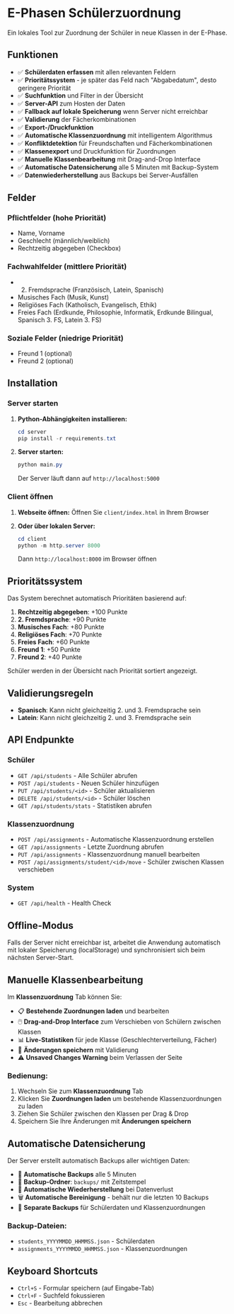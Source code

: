# E-Phasen Schülerzuordnung

Ein lokales Tool zur Zuordnung der Schüler in neue Klassen in der E-Phase.

## Funktionen

- ✅ **Schülerdaten erfassen** mit allen relevanten Feldern
- ✅ **Prioritätssystem** - je später das Feld nach "Abgabedatum", desto geringere Priorität
- ✅ **Suchfunktion** und Filter in der Übersicht
- ✅ **Server-API** zum Hosten der Daten
- ✅ **Fallback auf lokale Speicherung** wenn Server nicht erreichbar
- ✅ **Validierung** der Fächerkombinationen
- ✅ **Export-/Druckfunktion**
- ✅ **Automatische Klassenzuordnung** mit intelligentem Algorithmus
- ✅ **Konfliktdetektion** für Freundschaften und Fächerkombinationen
- ✅ **Klassenexport** und Druckfunktion für Zuordnungen
- ✅ **Manuelle Klassenbearbeitung** mit Drag-and-Drop Interface
- ✅ **Automatische Datensicherung** alle 5 Minuten mit Backup-System
- ✅ **Datenwiederherstellung** aus Backups bei Server-Ausfällen

## Felder

### Pflichtfelder (hohe Priorität)
- Name, Vorname
- Geschlecht (männlich/weiblich)
- Rechtzeitig abgegeben (Checkbox)

### Fachwahlfelder (mittlere Priorität)
- 2. Fremdsprache (Französisch, Latein, Spanisch)
- Musisches Fach (Musik, Kunst)
- Religiöses Fach (Katholisch, Evangelisch, Ethik)
- Freies Fach (Erdkunde, Philosophie, Informatik, Erdkunde Bilingual, Spanisch 3. FS, Latein 3. FS)

### Soziale Felder (niedrige Priorität)
- Freund 1 (optional)
- Freund 2 (optional)

## Installation

### Server starten

1. **Python-Abhängigkeiten installieren:**
   ```powershell
   cd server
   pip install -r requirements.txt
   ```

2. **Server starten:**
   ```powershell
   python main.py
   ```

   Der Server läuft dann auf `http://localhost:5000`

### Client öffnen

1. **Webseite öffnen:**
   Öffnen Sie `client/index.html` in Ihrem Browser

2. **Oder über lokalen Server:**
   ```powershell
   cd client
   python -m http.server 8000
   ```
   Dann `http://localhost:8000` im Browser öffnen

## Prioritätssystem

Das System berechnet automatisch Prioritäten basierend auf:

1. **Rechtzeitig abgegeben**: +100 Punkte
2. **2. Fremdsprache**: +90 Punkte  
3. **Musisches Fach**: +80 Punkte
4. **Religiöses Fach**: +70 Punkte
5. **Freies Fach**: +60 Punkte
6. **Freund 1**: +50 Punkte
7. **Freund 2**: +40 Punkte

Schüler werden in der Übersicht nach Priorität sortiert angezeigt.

## Validierungsregeln

- **Spanisch**: Kann nicht gleichzeitig 2. und 3. Fremdsprache sein
- **Latein**: Kann nicht gleichzeitig 2. und 3. Fremdsprache sein

## API Endpunkte

### Schüler
- `GET /api/students` - Alle Schüler abrufen
- `POST /api/students` - Neuen Schüler hinzufügen
- `PUT /api/students/<id>` - Schüler aktualisieren
- `DELETE /api/students/<id>` - Schüler löschen
- `GET /api/students/stats` - Statistiken abrufen

### Klassenzuordnung
- `POST /api/assignments` - Automatische Klassenzuordnung erstellen
- `GET /api/assignments` - Letzte Zuordnung abrufen
- `PUT /api/assignments` - Klassenzuordnung manuell bearbeiten
- `POST /api/assignments/student/<id>/move` - Schüler zwischen Klassen verschieben

### System
- `GET /api/health` - Health Check

## Offline-Modus

Falls der Server nicht erreichbar ist, arbeitet die Anwendung automatisch mit lokaler Speicherung (localStorage) und synchronisiert sich beim nächsten Server-Start.

## Manuelle Klassenbearbeitung

Im **Klassenzuordnung** Tab können Sie:

- 📋 **Bestehende Zuordnungen laden** und bearbeiten
- 🖱️ **Drag-and-Drop Interface** zum Verschieben von Schülern zwischen Klassen
- 📊 **Live-Statistiken** für jede Klasse (Geschlechterverteilung, Fächer)
- 💾 **Änderungen speichern** mit Validierung
- ⚠️ **Unsaved Changes Warning** beim Verlassen der Seite

### Bedienung:
1. Wechseln Sie zum **Klassenzuordnung** Tab
2. Klicken Sie **Zuordnungen laden** um bestehende Klassenzuordnungen zu laden
3. Ziehen Sie Schüler zwischen den Klassen per Drag & Drop
4. Speichern Sie Ihre Änderungen mit **Änderungen speichern**

## Automatische Datensicherung

Der Server erstellt automatisch Backups aller wichtigen Daten:

- 💾 **Automatische Backups** alle 5 Minuten
- 📁 **Backup-Ordner**: `backups/` mit Zeitstempel
- 🔄 **Automatische Wiederherstellung** bei Datenverlust
- 🗑️ **Automatische Bereinigung** - behält nur die letzten 10 Backups
- 📝 **Separate Backups** für Schülerdaten und Klassenzuordnungen

### Backup-Dateien:
- `students_YYYYMMDD_HHMMSS.json` - Schülerdaten
- `assignments_YYYYMMDD_HHMMSS.json` - Klassenzuordnungen

## Keyboard Shortcuts

- `Ctrl+S` - Formular speichern (auf Eingabe-Tab)
- `Ctrl+F` - Suchfeld fokussieren
- `Esc` - Bearbeitung abbrechen
